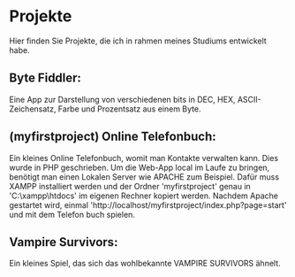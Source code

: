 # Projekte

Hier finden Sie Projekte, die ich in rahmen meines Studiums entwickelt habe.

## Byte Fiddler:
Eine App zur Darstellung von verschiedenen bits in DEC, HEX, ASCII-Zeichensatz, Farbe und Prozentsatz aus einem Byte.

## (myfirstproject) Online Telefonbuch:
Ein kleines Online Telefonbuch, womit man Kontakte verwalten kann. Dies wurde in PHP geschrieben.
Um die Web-App local im Laufe zu bringen, benötigt man einen Lokalen Server wie APACHE zum Beispiel. Dafür muss XAMPP installiert werden und der Ordner 'myfirstproject' genau in 'C:\xampp\htdocs' im eigenen Rechner kopiert werden. Nachdem Apache gestartet wird, einmal 'http://localhost/myfirstproject/index.php?page=start' und mit dem Telefon buch spielen.

## Vampire Survivors:
Ein kleines Spiel, das sich das wohlbekannte VAMPIRE SURVIVORS ähnelt.
